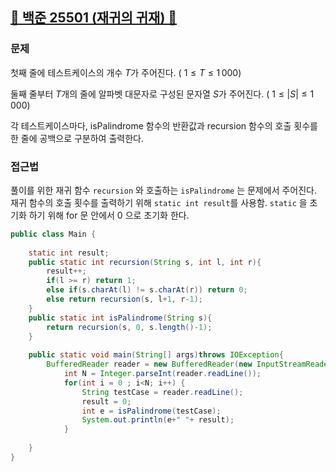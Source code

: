 ##   <a href="https://www.acmicpc.net/problem/25501">📖 백준 25501 (재귀의 귀재) 📖</a>



### 문제
첫째 줄에 테스트케이스의 개수 
$T$가 주어진다. (
$1 \leq T \leq 1\,000$)

둘째 줄부터 
$T$개의 줄에 알파벳 대문자로 구성된 문자열 
$S$가 주어진다. (
$1 \leq \vert S\vert \leq 1\,000$)

각 테스트케이스마다, isPalindrome 함수의 반환값과 recursion 함수의 호출 횟수를 한 줄에 공백으로 구분하여 출력한다.

### 접근법
풀이를 위한 재귀 함수 `recursion` 와 호출하는 `isPalindrome` 는 문제에서 주어진다.
재귀 함수의 호출 횟수를 출력하기 위해 `static int result`를 사용함.
`static` 을 초기화 하기 위해 for 문 안에서 0 으로 초기화 한다.


```java
public class Main {
	
	static int result;
	public static int recursion(String s, int l, int r){
		result++;
        if(l >= r) return 1;
        else if(s.charAt(l) != s.charAt(r)) return 0;
        else return recursion(s, l+1, r-1);
    }
    public static int isPalindrome(String s){
        return recursion(s, 0, s.length()-1);
    }
    
    public static void main(String[] args)throws IOException{
        BufferedReader reader = new BufferedReader(new InputStreamReader(System.in));
    		int N = Integer.parseInt(reader.readLine());
    		for(int i = 0 ; i<N; i++) {
    			String testCase = reader.readLine();
    			result = 0;
    			int e = isPalindrome(testCase);
    			System.out.println(e+" "+ result);
    		}
    	
    }
}

```
